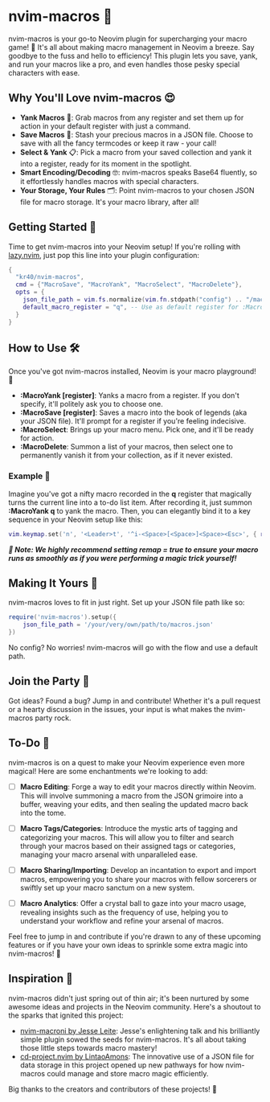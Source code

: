 # nvim-macros 📝

nvim-macros is your go-to Neovim plugin for supercharging your macro game! 🚀 It's all about making macro management in Neovim a breeze. Say goodbye to the fuss and hello to efficiency! This plugin lets you save, yank, and run your macros like a pro, and even handles those pesky special characters with ease.

## Why You'll Love nvim-macros 😍

- **Yank Macros** 🎣: Grab macros from any register and set them up for action in your default register with just a command.
- **Save Macros** 💾: Stash your precious macros in a JSON file. Choose to save with all the fancy termcodes or keep it raw - your call!
- **Select & Yank** 📋: Pick a macro from your saved collection and yank it into a register, ready for its moment in the spotlight.
- **Smart Encoding/Decoding** 🤓: nvim-macros speaks Base64 fluently, so it effortlessly handles macros with special characters.
- **Your Storage, Your Rules** 🗂️: Point nvim-macros to your chosen JSON file for macro storage. It's your macro library, after all!

## Getting Started 🚀

Time to get nvim-macros into your Neovim setup! If you're rolling with [lazy.nvim](https://github.com/folke/lazy.nvim), just pop this line into your plugin configuration:

```lua
{
  "kr40/nvim-macros",
  cmd = {"MacroSave", "MacroYank", "MacroSelect", "MacroDelete"},
  opts = {
    json_file_path = vim.fs.normalize(vim.fn.stdpath("config") .. "/macros.json"), -- Optional
    default_macro_register = "q", -- Use as default register for :MacroYank and :MacroSave and :MacroSelect Raw functions
  }
}
```

## How to Use 🛠️

Once you've got nvim-macros installed, Neovim is your macro playground! 🎉

- **:MacroYank [register]**: Yanks a macro from a register. If you don't specify, it'll politely ask you to choose one.
- **:MacroSave [register]**: Saves a macro into the book of legends (aka your JSON file). It'll prompt for a register if you're feeling indecisive.
- **:MacroSelect**: Brings up your macro menu. Pick one, and it'll be ready for action.
- **:MacroDelete**: Summon a list of your macros, then select one to permanently vanish it from your collection, as if it never existed.

### Example 🌟

Imagine you've got a nifty macro recorded in the **q** register that magically turns the current line into a to-do list item. After recording it, just summon **:MacroYank q** to yank the macro. Then, you can elegantly bind it to a key sequence in your Neovim setup like this:

```lua
vim.keymap.set('n', '<Leader>t', '^i-<Space>[<Space>]<Space><Esc>', { remap = true })
```

**_📝 Note: We highly recommend setting remap = true to ensure your macro runs as smoothly as if you were performing a magic trick yourself!_**

## Making It Yours 🎨

nvim-macros loves to fit in just right. Set up your JSON file path like so:

```lua
require('nvim-macros').setup({
    json_file_path = '/your/very/own/path/to/macros.json'
})
```

No config? No worries! nvim-macros will go with the flow and use a default path.

## Join the Party 🎉

Got ideas? Found a bug? Jump in and contribute! Whether it's a pull request or a hearty discussion in the issues, your input is what makes the nvim-macros party rock.

## To-Do 📝

nvim-macros is on a quest to make your Neovim experience even more magical! Here are some enchantments we're looking to add:

- [ ] **Macro Editing**: Forge a way to edit your macros directly within Neovim. This will involve summoning a macro from the JSON grimoire into a buffer, weaving your edits, and then sealing the updated macro back into the tome.

- [ ] **Macro Tags/Categories**: Introduce the mystic arts of tagging and categorizing your macros. This will allow you to filter and search through your macros based on their assigned tags or categories, managing your macro arsenal with unparalleled ease.

- [ ] **Macro Sharing/Importing**: Develop an incantation to export and import macros, empowering you to share your macros with fellow sorcerers or swiftly set up your macro sanctum on a new system.

- [ ] **Macro Analytics**: Offer a crystal ball to gaze into your macro usage, revealing insights such as the frequency of use, helping you to understand your workflow and refine your arsenal of macros.

Feel free to jump in and contribute if you're drawn to any of these upcoming features or if you have your own ideas to sprinkle some extra magic into nvim-macros! 🌟

## Inspiration 🌱

nvim-macros didn't just spring out of thin air; it's been nurtured by some awesome ideas and projects in the Neovim community. Here's a shoutout to the sparks that ignited this project:

- [nvim-macroni by Jesse Leite](https://github.com/jesseleite/nvim-macroni): Jesse's enlightening talk and his brilliantly simple plugin sowed the seeds for nvim-macros. It's all about taking those little steps towards macro mastery!
- [cd-project.nvim by LintaoAmons](https://github.com/LintaoAmons/cd-project.nvim): The innovative use of a JSON file for data storage in this project opened up new pathways for how nvim-macros could manage and store macro magic efficiently.

Big thanks to the creators and contributors of these projects! 🙏

